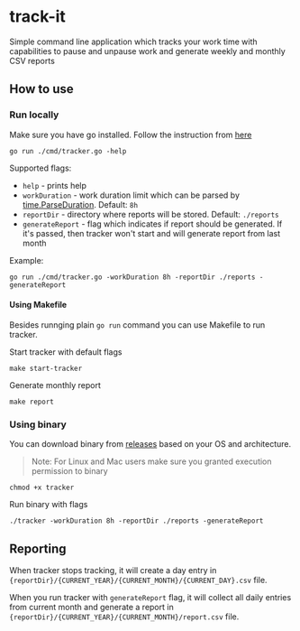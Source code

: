 # track-it
Simple command line application which tracks your work time with capabilities to pause and unpause work and generate weekly and monthly CSV reports 


## How to use

### Run locally
Make sure you have go installed. Follow the instruction from [here](https://go.dev/doc/install)

```
go run ./cmd/tracker.go -help
```

Supported flags:
- `help` - prints help
- `workDuration` - work duration limit which can be parsed by [time.ParseDuration](https://pkg.go.dev/time#ParseDuration). Default: `8h`
- `reportDir` - directory where reports will be stored. Default: `./reports`
- `generateReport` - flag which indicates if report should be generated. If it's passed, then tracker won't start and will generate report from last month

Example:
```
go run ./cmd/tracker.go -workDuration 8h -reportDir ./reports -generateReport
```

#### Using Makefile

Besides runnging plain `go run` command you can use Makefile to run tracker.

Start tracker with default flags
```
make start-tracker
```

Generate monthly report
```
make report
```

### Using binary
You can download binary from [releases](www.google.com) based on your OS and architecture.

> Note: For Linux and Mac users make sure you granted execution permission to binary
```
chmod +x tracker
```

Run binary with flags
```
./tracker -workDuration 8h -reportDir ./reports -generateReport
```

## Reporting

When tracker stops tracking, it will create a day entry in `{reportDir}/{CURRENT_YEAR}/{CURRENT_MONTH}/{CURRENT_DAY}.csv` file.

When you run tracker with `generateReport` flag, it will collect all daily entries from current month and generate a report in `{reportDir}/{CURRENT_YEAR}/{CURRENT_MONTH}/report.csv` file.

